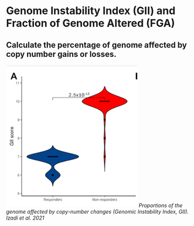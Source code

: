 # Genome Instability Index (GII) and Fraction of Genome Altered (FGA)
## Calculate the percentage of genome affected by copy number gains or losses. 

![Example](Pictures/GII.png)
*Proportions of the genome affected by copy-number changes (Genomic Instability Index, GII). Izadi et al. 2021*
